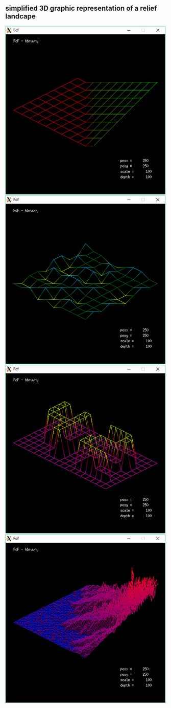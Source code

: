 ## simplified 3D graphic representation of a relief landcape 

![FDF_01](/img/FDF_01.jpg)
![FDF_02](/img/FDF_02.jpg)
![FDF_03](/img/FDF_03.jpg)
![FDF_04](/img/FDF_04.jpg)
